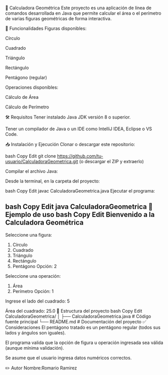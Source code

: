 📐 Calculadora Geométrica
Este proyecto es una aplicación de línea de comandos desarrollada en Java que permite calcular el área o el perímetro de varias figuras geométricas de forma interactiva.

🚀 Funcionalidades
Figuras disponibles:

Círculo

Cuadrado

Triángulo

Rectángulo

Pentágono (regular)

Operaciones disponibles:

Cálculo de Área

Cálculo de Perímetro

🛠️ Requisitos
Tener instalado Java JDK versión 8 o superior.

Tener un compilador de Java o un IDE como IntelliJ IDEA, Eclipse o VS Code.

📥 Instalación y Ejecución
Clonar o descargar este repositorio:

bash
Copy
Edit
git clone https://github.com/tu-usuario/CalculadoraGeometrica.git
(o descargar el ZIP y extraerlo)

Compilar el archivo Java:

Desde la terminal, en la carpeta del proyecto:

bash
Copy
Edit
javac CalculadoraGeometrica.java
Ejecutar el programa:

bash
Copy
Edit
java CalculadoraGeometrica
🎯 Ejemplo de uso
bash
Copy
Edit
Bienvenido a la Calculadora Geométrica
--------------------------------------
Seleccione una figura:
1. Círculo
2. Cuadrado
3. Triángulo
4. Rectángulo
5. Pentágono
Opción: 2

Seleccione una operación:
1. Área
2. Perímetro
Opción: 1

Ingrese el lado del cuadrado: 5

Área del cuadrado: 25.0
📄 Estructura del proyecto
bash
Copy
Edit
CalculadoraGeometrica/
│
├── CalculadoraGeometrica.java   # Código fuente principal
└── README.md                    # Documentación del proyecto
✅ Consideraciones
El pentágono tratado es un pentágono regular (todos sus lados y ángulos son iguales).

El programa valida que la opción de figura u operación ingresada sea válida (aunque mínima validación).

Se asume que el usuario ingresa datos numéricos correctos.

✏️ Autor
Nombre:Romario Ramirez


